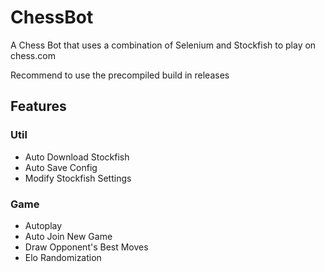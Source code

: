 # ChessBot
A Chess Bot that uses a combination of Selenium and Stockfish to play on chess.com

Recommend to use the precompiled build in releases

## Features

### Util
- Auto Download Stockfish
- Auto Save Config
- Modify Stockfish Settings

### Game 
- Autoplay
- Auto Join New Game
- Draw Opponent's Best Moves
- Elo Randomization
